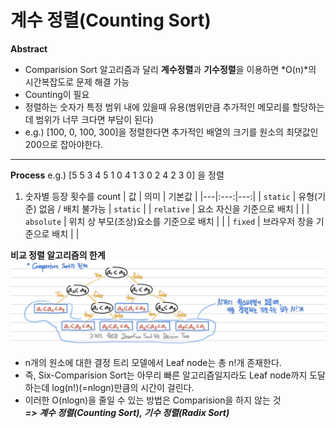 # 계수 정렬(Counting Sort)
**Abstract**
  - Comparision Sort 알고리즘과 달리 **계수정렬**과 **기수정렬**을 이용하면 *O(n)*의 시간복잡도로 문제 해결 가능
  - Counting이 필요
  - 정렬하는 숫자가 특정 범위 내에 있을때 유용(범위만큼 추가적인 메모리를 할당하는데 범위가 너무 크다면 부담이 된다)
  - e.g.) [100, 0, 100, 300]을 정렬한다면 추가적인 배열의 크기를 원소의 최댓값인 200으로 잡아야한다. 
___
**Process**
  e.g.) [5 5 3 4 5 1 0 4 1 3 0 2 4 2 3 0] 을 정렬
  1. 숫자별 등장 횟수를 count
| 값 | 의미 | 기본값 |
|---|:---:|---:|
| `static` | 유형(기준) 없음 / 배치 불가능 | `static` |
| `relative` | 요소 자신을 기준으로 배치 |  |
| `absolute` | 위치 상 부모(조상)요소를 기준으로 배치 |  |
| `fixed` | 브라우저 창을 기준으로 배치 |  |


**비교 정렬 알고리즘의 한계**
![ComparsionSortDevisionTreeModel](./images/ComparsionSortDevisionTreeModel.jpg)
  - n개의 원소에 대한 결정 트리 모델에서 Leaf node는 총 n!개 존재한다.
  - 즉, Six-Comparision Sort는 아무리 빠른 알고리즘일지라도 Leaf node까지 도달하는데 log(n!)(=nlogn)만큼의 시간이 걸린다.
  - 이러한 O(nlogn)을 줄일 수 있는 방법은 Comparision을 하지 않는 것  
  **_=> 계수 정렬(Counting Sort), 기수 정렬(Radix Sort)_**
